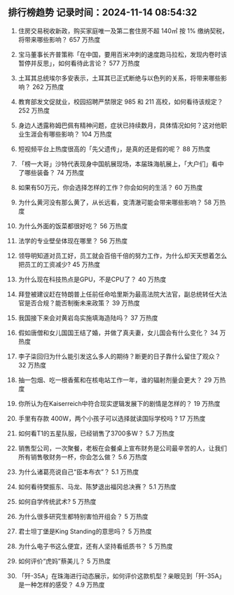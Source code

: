 
## 排行榜趋势 记录时间：2024-11-14 08:54:32
  
  1. 住房交易税收新政，购买家庭唯一及第二套住房不超 140㎡ 按 1% 缴纳契税，将带来哪些影响？ 657 万热度
    
  2. 宝马董事长齐普策称「在中国，要用百米冲刺的速度跑马拉松，发现内卷时该暂停并反思」，如何看待此言论？ 577 万热度
    
  3. 土耳其总统埃尔多安表示，土耳其已正式断绝与以色列的关系，将带来哪些影响？ 262 万热度
    
  4. 教育部发文促就业，校园招聘严禁限定 985 和 211 高校，如何看待该规定？ 252 万热度
    
  5. 身边人透露称姆巴佩有精神问题，症状已持续数月，具体情况如何？这对他职业生涯会有哪些影响？ 104 万热度
    
  6. 短视频平台上热度很高的「先父遗传」，是真的还是假的呢？ 88 万热度
    
  7. 「榜一大哥」沙特代表现身中国航展现场，本届珠海航展上，「大户们」看中了哪些装备？ 74 万热度
    
  8. 如果有50万元，你会选择怎样的工作？你会如何的生活？ 60 万热度
    
  9. 为什么黄河没有那么黄了，从长远看，变清澈可能会带来哪些影响？ 58 万热度
    
  10. 为什么外面的饭菜都很好吃？ 56 万热度
    
  11. 法学的专业壁垒体现在哪里？ 56 万热度
    
  12. 领导明知道对员工好，员工就会百倍千倍的努力工作，为什么却天天想着怎么把员工的工资减少? 45 万热度
    
  13. 为什么现在科技热点是GPU，不是CPU了？ 40 万热度
    
  14. 拜登被建议赶在特朗普上任前任命哈里斯为最高法院大法官，副总统转任大法官是否合规？能否制衡未来政策？ 39 万热度
    
  15. 我国接下来会对黄岩岛实施填海造陆吗？ 37 万热度
    
  16. 假如唐僧和女儿国国王结了婚，并做了真夫妻，女儿国会有什么变化？ 34 万热度
    
  17. 李子柒回归为什么能引发这么多人的期待？断更的日子靠什么留住了观众？ 32 万热度
    
  18. 抽一包烟、吃一根香蕉和在核电站工作一年，谁的辐射剂量会更大？ 29 万热度
    
  19. 你所认为在Kaiserreich中符合现实逻辑发展下的剧情是怎样的？ 19 万热度
    
  20. 手里有存款 400W，两个小孩子可以选择就读国际学校吗 ? 17 万热度
    
  21. 如何看T1的五星队服，已经销售了3700多W？ 5.7 万热度
    
  22. 销售型公司，一次聚餐，老板在会餐桌上宣布财务是公司最辛苦的人，让我们所有销售敬财务一杯，你会怎么做？ 5.6 万热度
    
  23. 为什么诸葛亮说自己“臣本布衣”？ 5.1 万热度
    
  24. 如何看待樊振东、马龙、陈梦退出福冈总决赛？ 5.1 万热度
    
  25. 如何自学传统武术? 5 万热度
    
  26. 为什么很多研究生都特别害怕开组会？ 5 万热度
    
  27. 君士坦丁堡是King Standing的意思吗？ 5 万热度
    
  28. 为什么电子书这么便宜，还有人坚持看纸质书？ 5 万热度
    
  29. 如何评价“虎妈”蔡美儿？ 5 万热度
    
  30. 「歼-35A」在珠海进行动态展示，如何评价这款机型？亲眼见到「歼-35A」是一种怎样的感受？ 4.9 万热度
    